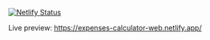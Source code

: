 [![Netlify Status](https://api.netlify.com/api/v1/badges/4902f60f-5f83-4249-85c5-fe98194755b4/deploy-status)](https://app.netlify.com/sites/expenses-calculator-web/deploys)

Live preview: https://expenses-calculator-web.netlify.app/
